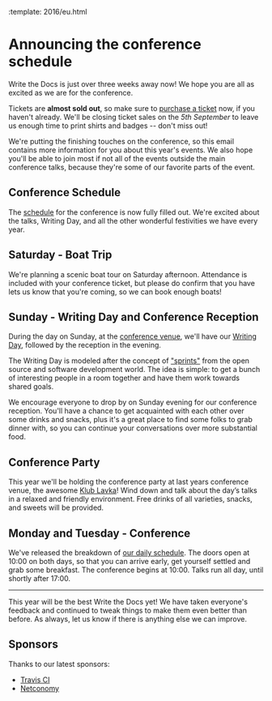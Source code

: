 :template: 2016/eu.html

Announcing the conference schedule
=====================================================================================

Write the Docs is just over three weeks away now! We hope you are all as excited as we are for the conference.

Tickets are **almost sold out**, so make sure to [purchase a ticket][ticket] now, if you haven't already. We'll be closing ticket sales on the *5th September* to leave us enough time to print shirts and badges -- don't miss out!

[ticket]: https://ti.to/writethedocs/write-the-docs-eu-2016/

We're putting the finishing touches on the conference, so this email
contains more information for you about this year's events. We also hope you'll be able to join most if not all of the events outside the main conference talks, because they're some of our favorite parts of the event.

Conference Schedule
-------------------

The [schedule][schedule] for the conference is now fully filled out.
We're excited about the talks, Writing Day,
and all the other wonderful festivities we have every year.

[schedule]: http://www.writethedocs.org/conf/eu/2016/schedule/


Saturday - Boat Trip
----------------------

We're planning a scenic boat tour on Saturday afternoon. Attendance is included with your conference ticket, but please do confirm that you have lets us know that you're coming, so we can book enough boats!


Sunday - Writing Day and Conference Reception
---------------------------------------------

During the day on Sunday, at the [conference venue][autoklub-map], we'll have our [Writing Day][writing-day], followed by the reception in the evening.

The Writing Day is modeled after the concept of ["sprints"][sprints] from
the open source and software development world. The idea is simple: to get a
bunch of interesting people in a room together and have them work towards shared
goals.

We encourage everyone to drop by on Sunday evening for our conference reception.
You'll have a chance to get acquainted with each other over some drinks and
snacks, plus it's a great place to find some folks to grab dinner with,
so you can continue your conversations over more substantial food.

[writing-day]: http://www.writethedocs.org/conf/eu/2016/writingday/
[autoklub-map]: https://goo.gl/maps/w3gGKECb3HQ2
[sprints]: http://en.wikipedia.org/wiki/Sprint_%28software_development%29



Conference Party
----------------

This year we'll be holding the conference party at last years conference venue, the awesome [Klub Lavka][lavka-map]! Wind down and talk about the day’s talks in a relaxed and friendly environment. Free drinks of all varieties, snacks, and sweets will be provided.

[lavka-map]: https://goo.gl/maps/TgWcR2DAwWt

Monday and Tuesday - Conference
-------------------------------

We've released the breakdown of [our daily schedule][daily-schedule].
The doors open at 10:00 on both days,
so that you can arrive early, get yourself settled and grab some breakfast. The conference begins at 10:00. Talks
run all day, until shortly after 17:00.

[daily-schedule]: http://www.writethedocs.org/conf/eu/2016/schedule/#monday-september-19th-day-1

----

This year will be the best Write the Docs yet!
We have taken everyone's feedback and continued to tweak things to make them even better than
before.
As always, let us know if there is anything else we can improve.


[email]: mailto:conf@writethedocs.org

Sponsors
---------

Thanks to our latest sponsors:

* [Travis CI](https://travis-ci.com/)
* [Netconomy](https://www.netconomy.net)
